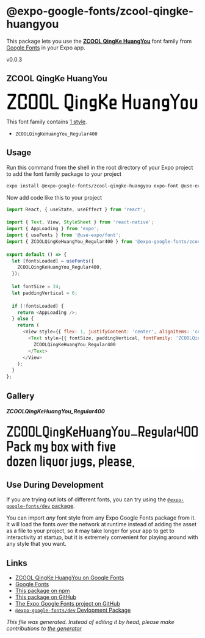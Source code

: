 # @expo-google-fonts/zcool-qingke-huangyou

This package lets you use the [**ZCOOL QingKe HuangYou**](https://fonts.google.com/specimen/ZCOOL+QingKe+HuangYou) font family from [Google Fonts](https://fonts.google.com/) in your Expo app.

v0.0.3

## ZCOOL QingKe HuangYou

![ZCOOL QingKe HuangYou](./font-family.png)

This font family contains [1 style](#gallery).

- `ZCOOLQingKeHuangYou_Regular400`

## Usage

Run this command from the shell in the root directory of your Expo project to add the font family package to your project
```sh
expo install @expo-google-fonts/zcool-qingke-huangyou expo-font @use-expo/font
```

Now add code like this to your project
```js
import React, { useState, useEffect } from 'react';

import { Text, View, StyleSheet } from 'react-native';
import { AppLoading } from 'expo';
import { useFonts } from '@use-expo/font';
import { ZCOOLQingKeHuangYou_Regular400 } from '@expo-google-fonts/zcool-qingke-huangyou';

export default () => {
  let [fontsLoaded] = useFonts({
    ZCOOLQingKeHuangYou_Regular400,
  });

  let fontSize = 24;
  let paddingVertical = 6;

  if (!fontsLoaded) {
    return <AppLoading />;
  } else {
    return (
      <View style={{ flex: 1, justifyContent: 'center', alignItems: 'center' }}>
        <Text style={{ fontSize, paddingVertical, fontFamily: 'ZCOOLQingKeHuangYou_Regular400' }}>
          ZCOOLQingKeHuangYou_Regular400
        </Text>
      </View>
    );
  }
};

```

## Gallery

##### ZCOOLQingKeHuangYou_Regular400
![ZCOOLQingKeHuangYou_Regular400](./dca9156773f9e058aafeaded91d3d5e64e41a67187907e37a66210e708d3dc73.ttf.png)


## Use During Development

If you are trying out lots of different fonts, you can try using the [`@expo-google-fonts/dev` package](https://github.com/expo/google-fonts/tree/master/font-packages/dev#readme).

You can import *any* font style from any Expo Google Fonts package from it. It will load the fonts
over the network at runtime instead of adding the asset as a file to your project, so it may take longer
for your app to get to interactivity at startup, but it is extremely convenient
for playing around with any style that you want.

## Links

- [ZCOOL QingKe HuangYou on Google Fonts](https://fonts.google.com/specimen/ZCOOL+QingKe+HuangYou)
- [Google Fonts](https://fonts.google.com/)
- [This package on npm](https://www.npmjs.com/package/@expo-google-fonts/zcool-qingke-huangyou)
- [This package on GitHub](https://github.com/expo/google-fonts/tree/master/font-packages/zcool-qingke-huangyou)
- [The Expo Google Fonts project on GitHub](https://github.com/expo/google-fonts)
- [`@expo-google-fonts/dev` Devlopment Package](https://github.com/expo/google-fonts/tree/master/font-packages/dev)


*This file was generated. Instead of editing it by head, please make contributions to [the generator](https://github.com/expo/google-fonts/tree/master/packages/generator)*

